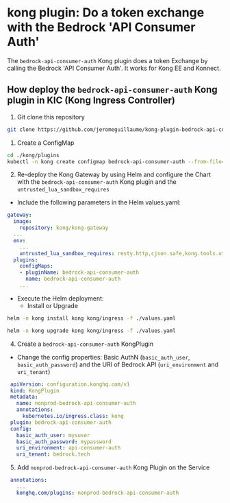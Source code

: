 # kong plugin: Do a token exchange with the Bedrock 'API Consumer Auth'
The `bedrock-api-consumer-auth` Kong plugin does a token Exchange by calling the Bedrock 'API Consumer Auth'. It works for Kong EE and Konnect.

## How deploy the `bedrock-api-consumer-auth` Kong plugin in KIC (Kong Ingress Controller)
1) Git clone this repository
```sh
git clone https://github.com/jeromeguillaume/kong-plugin-bedrock-api-consumer-auth.git
```
1) Create a ConfigMap
```sh
cd ./kong/plugins
kubectl -n kong create configmap bedrock-api-consumer-auth --from-file=./bedrock-api-consumer-auth
```
2) Re-deploy the Kong Gateway by using Helm and configure the Chart with the `bedrock-api-consumer-auth` Kong plugin and the `untrusted_lua_sandbox_requires`
- Include the following parameters in the Helm values.yaml:
```yaml
gateway:
  image:
    repository: kong/kong-gateway
  ...  
  env:
    ...
    untrusted_lua_sandbox_requires: resty.http,cjson.safe,kong.tools.utils
  plugins:
    configMaps:
    - pluginName: bedrock-api-consumer-auth
      name: bedrock-api-consumer-auth
    ...
```
- Execute the Helm deployment:
  - Install or Upgrade
```sh
helm -n kong install kong kong/ingress -f ./values.yaml
```
```sh
helm -n kong upgrade kong kong/ingress -f ./values.yaml
```
4) Create a `bedrock-api-consumer-auth` KongPlugin
- Change the config properties: Basic AuthN (`basic_auth_user`, `basic_auth_password`) and the URI of Bedrock API (`uri_environment` and `uri_tenant`)
```yaml
 apiVersion: configuration.konghq.com/v1
 kind: KongPlugin
 metadata:
   name: nonprod-bedrock-api-consumer-auth
   annotations:
     kubernetes.io/ingress.class: kong
 plugin: bedrock-api-consumer-auth
 config:
   basic_auth_user: mysuser
   basic_auth_password: mypassword
   uri_environment: api-consumer-auth
   uri_tenant: bedrock.tech
```
5) Add `nonprod-bedrock-api-consumer-auth` Kong Plugin on the Service
```yaml
 annotations:
   ...
   konghq.com/plugins: nonprod-bedrock-api-consumer-auth
```
